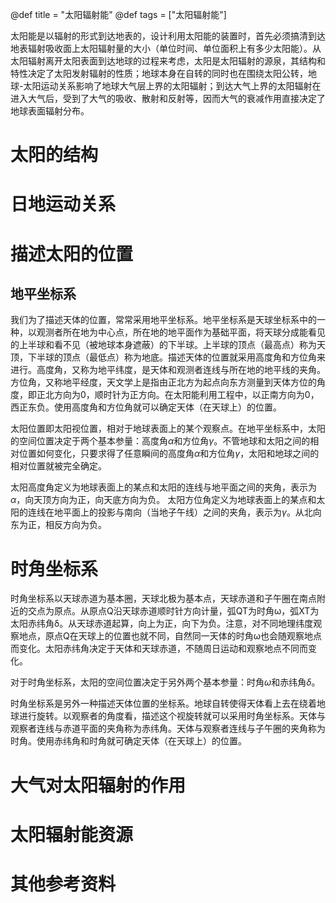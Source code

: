 @def title = "太阳辐射能"
@def tags = ["太阳辐射能"]


太阳能是以辐射的形式到达地表的，设计利用太阳能的装置时，首先必须搞清到达地表辐射吸收面上太阳辐射量的大小（单位时间、单位面积上有多少太阳能）。从太阳辐射离开太阳表面到达地球的过程来考虑，太阳是太阳辐射的源泉，其结构和特性决定了太阳发射辐射的性质；地球本身在自转的同时也在围绕太阳公转，地球-太阳运动关系影响了地球大气层上界的太阳辐射；到达大气上界的太阳辐射在进入大气后，受到了大气的吸收、散射和反射等，因而大气的衰减作用直接决定了地球表面辐射分布。

# 太阳的结构

# 日地运动关系

# 描述太阳的位置

## 地平坐标系
我们为了描述天体的位置，常常采用地平坐标系。地平坐标系是天球坐标系中的一种，以观测者所在地为中心点，所在地的地平面作为基础平面，将天球分成能看见的上半球和看不见（被地球本身遮蔽）的下半球。上半球的顶点（最高点）称为天顶，下半球的顶点（最低点）称为地底。描述天体的位置就采用高度角和方位角来进行。高度角，又称为地平纬度，是天体和观测者连线与所在地的地平线的夹角。方位角，又称地平经度，天文学上是指由正北方为起点向东方测量到天体方位的角度，即正北方向为0，顺时针为正方向。在太阳能利用工程中，以正南方向为0，西正东负。使用高度角和方位角就可以确定天体（在天球上）的位置。

太阳位置即太阳视位置，相对于地球表面上的某个观察点。在地平坐标系中，太阳的空间位置决定于两个基本参量：高度角$\alpha$和方位角$\gamma$。不管地球和太阳之间的相对位置如何变化，只要求得了任意瞬间的高度角$\alpha$和方位角$\gamma$，太阳和地球之间的相对位置就被完全确定。

太阳高度角定义为地球表面上的某点和太阳的连线与地平面之间的夹角，表示为$\alpha$，向天顶方向为正，向天底方向为负。
太阳方位角定义为地球表面上的某点和太阳的连线在地平面上的投影与南向（当地子午线）之间的夹角，表示为$\gamma$。从北向东为正，相反方向为负。

# 时角坐标系
时角坐标系以天球赤道为基本圈，天球北极为基本点，天球赤道和子午圈在南点附近的交点为原点。从原点Q沿天球赤道顺时针方向计量，弧QT为时角ω，弧XT为太阳赤纬角δ。从天球赤道起算，向上为正，向下为负。注意，对不同地理纬度观察地点，原点Q在天球上的位置也就不同，自然同一天体的时角ω也会随观察地点而变化。太阳赤纬角决定于天体和天球赤道，不随周日运动和观察地点不同而变化。

对于时角坐标系，太阳的空间位置决定于另外两个基本参量：时角$\omega$和赤纬角$\delta$。

时角坐标系是另外一种描述天体位置的坐标系。地球自转使得天体看上去在绕着地球进行旋转。以观察者的角度看，描述这个视旋转就可以采用时角坐标系。天体与观察者连线与赤道平面的夹角称为赤纬角。天体与观察者连线与子午圈的夹角称为时角。使用赤纬角和时角就可确定天体（在天球上）的位置。

# 大气对太阳辐射的作用

# 太阳辐射能资源

# 其他参考资料